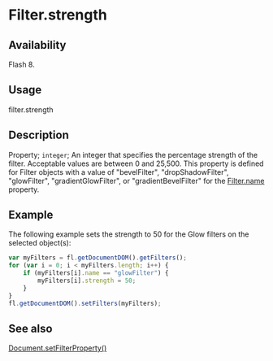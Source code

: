 # Filter.strength

## Availability

Flash 8.

## Usage

filter.strength

## Description

Property; `integer`; An integer that specifies the percentage strength of the filter. Acceptable values are between 0 and 25,500. This property is defined for Filter objects with a value of "bevelFilter", "dropShadowFilter", "glowFilter", "gradientGlowFilter", or "gradientBevelFilter" for the [Filter.name](../Filter_object/Filter13.md) property.

## Example

The following example sets the strength to 50 for the Glow filters on the selected object(s):

```javascript
var myFilters = fl.getDocumentDOM().getFilters();
for (var i = 0; i < myFilters.length; i++) {
    if (myFilters[i].name == "glowFilter") {
        myFilters[i].strength = 50;
    }
}
fl.getDocumentDOM().setFilters(myFilters);
```

## See also

[Document.setFilterProperty()](../Document_object/Document520.md)
